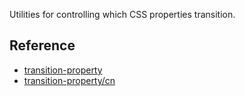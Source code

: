 Utilities for controlling which CSS properties transition.

## Reference

- [transition-property](https://tailwindcss.com/docs/transition-property)
- [transition-property/cn](https://tailwindcss.cn/docs/transition-property)

